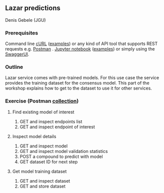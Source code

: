 ## Lazar predictions

Denis Gebele (JGU)

### Prerequisites

Command line [cURL](https://curl.haxx.se/) ([examples](https://github.com/OpenRiskNet/home/tree/master/openshift/deployments/lazar#curl-examples)) or any kind of API tool that supports REST requests e.g. [Postman](https://www.getpostman.com/) . [Jupyter notebook](https://jupyter.org/install) ([examples](https://github.com/OpenRiskNet/workshop/blob/master/ModelRX/Blood-brain%20barrier%20-%20Lazar/lazar-workflow-get-model-training-data.ipynb)) or simply using the [SwaggerUI](https://lazar.prod.openrisknet.org/).

### Outline

Lazar service comes with pre-trained models. For this use case the service provides the training dataset for the consensus model. This part of the workshop explains how to get to the dataset to use it for other services.

### Exercise (Postman [collection](https://raw.githubusercontent.com/OpenRiskNet/workshop/master/ModelRX/lazar_workflow_workshop.postman_collection.json))

1. Find existing model of interest 
    1. GET and inspect endpoints list 
    2. GET and inspect endpoint of interest 

2. Inspect model details 
    1. GET and inspect model 
    2. GET and inspect model validation statistics 
    3. POST a compound to predict with model 
    4. GET dataset ID for next step  

3. Get model training dataset 
    1. GET and inspect dataset 
    2. GET and store dataset 
